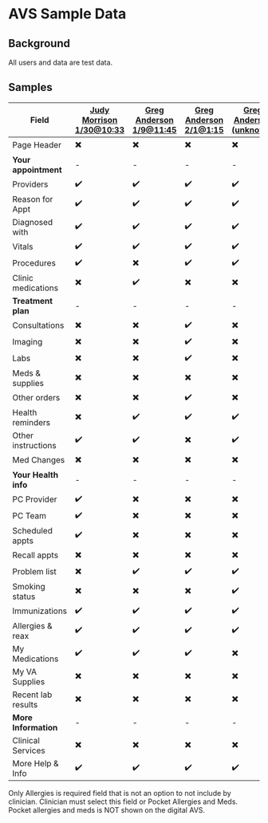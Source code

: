 # AVS Sample Data

## Background

All users and data are test data.

## Samples

| Field                | [Judy Morrison 1/30@10:33](https://staging.va.gov/my-health/medical-records/summaries-and-notes/visit-summary/64A8CA1B63211D47FA17066559073111) | [Greg Anderson 1/9@11:45 ](https://staging.va.gov/my-health/medical-records/summaries-and-notes/visit-summary/19EB9013C2AEFF364817048225063901) | [Greg Anderson 2/1@1:15 ](https://staging.va.gov/my-health/medical-records/summaries-and-notes/visit-summary/CDAA69AA6CDEDC1A1117068177651281) | [Greg Anderson (unknown) ](https://staging.va.gov/my-health/medical-records/summaries-and-notes/visit-summary/D42423281185CAB92217071663807494) | [Judy Morrison 2/14@08:00](https://staging.va.gov/my-health/medical-records/summaries-and-notes/visit-summary/9448C91A721810765817079493131823) | [Judy Morrison 2/28@17:00](https://staging.va.gov/my-health/medical-records/summaries-and-notes/visit-summary/6B42BE67C5CC77FC1D17091606943572) |
| -------------------- | -- | --  | -- | --  | -- | -- |
| Page Header          | ✖️ | ✖️ | ✖️ | ✖️ | ✔️ | ✔️ |
| **Your appointment** | -  |  -  |  - |  -  |  - |  -  |
| Providers            | ✔️ | ✔️ | ✔️ | ✔️ | ✖️ | ✔️ |
| Reason for Appt      | ✔️ | ✔️ | ✔️ | ✔️ | ✖️ | ✔️ |
| Diagnosed with       | ✔️ | ✔️ | ✔️ | ✔️ | ✖️ | ✔️ |
| Vitals               | ✔️ | ✔️ | ✔️ | ✔️ | ✔️ | ✔️ |
| Procedures           | ✔️ | ✖️ | ✔️ | ✔️ | ✖️ | ✔️ |
| Clinic medications   | ✖️ | ✔️ | ✖️ | ✖️ | ✖️ | ✔️ |
| **Treatment plan**   | -  |  -  |  - |  -  |  - |  -  |
| Consultations        | ✖️ | ✖️ | ✔️ | ✖️ | ✖️ | ✔️ |
| Imaging              | ✖️ | ✖️ | ✔️ | ✖️ | ✖️ | ✔️ |
| Labs                 | ✖️ | ✖️ | ✔️ | ✖️ | ✖️ | ✔️ |
| Meds & supplies      | ✖️ | ✖️ | ✖️ | ✖️ | ✖️ | ✔️ |
| Other orders         | ✖️ | ✖️ | ✔️ | ✖️ | ✖️ | ✔️ |
| Health reminders     | ✖️ | ✔️ | ✔️ | ✔️ | ✖️ | ✖️ |
| Other instructions   | ✔️ | ✔️ | ✖️ | ✔️ | ✖️ | ✔️ |
| Med Changes          | ✖️ | ✖️ | ✖️ | ✖️ | ✖️ | ✔️ |
| **Your Health info** | -  |  -  |  - |  -  |  - |  -  |
| PC Provider          | ✔️ | ✖️ | ✖️ | ✖️ | ✔️ | ✔️ |
| PC Team              | ✔️ | ✖️ | ✖️ | ✖️ | ✔️ | ✔️ |
| Scheduled appts      | ✔️ | ✖️ | ✖️ | ✖️ | ✔️ | ✔️ |
| Recall appts         | ✖️ | ✖️ | ✖️ | ✖️ | ✔️ | ✔️ |
| Problem list         | ✖️ | ✔️ | ✔️ | ✔️ | ✖️ | ✔️ |
| Smoking status       | ✖️ | ✖️ | ✖️ | ✔️ | ✖️ | ✖️ |
| Immunizations        | ✔️ | ✔️ | ✔️ | ✔️ | ✔️ | ✔️ |
| Allergies & reax     | ✔️ | ✔️ | ✔️ | ✔️ | ✔️ | ✔️ |
| My Medications       | ✔️ | ✔️ | ✔️ | ✖️ | ✖️ | ✔️ |
| My VA Supplies       | ✖️ | ✖️ | ✖️ | ✖️ | ✖️ | ✔️ |
| Recent lab results   | ✖️ | ✖️ | ✖️ | ✖️ | ✖️ | ✔️ |
| **More Information** | -  |  - |  -  |  -  |  - |  -  |
| Clinical Services    | ✖️ | ✖️ | ✖️ | ✖️ | ✖️ | ✔️ |
| More Help & Info     | ✔️ | ✔️ | ✔️ | ✔️ | ✔️ | ✔️ |

Only Allergies is required field that is not an option to not include by clinician.
Clinician must select this field or Pocket Allergies and Meds. Pocket allergies and meds is NOT shown on the digital AVS.
